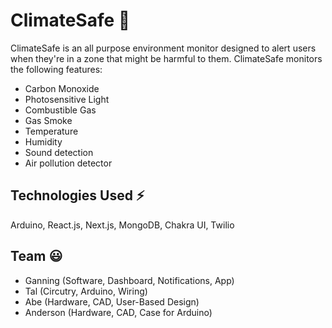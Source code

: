 # ClimateSafe 🌱
ClimateSafe is an all purpose environment monitor designed to alert users when they're in a zone that might be harmful to them. ClimateSafe monitors the following features:

- Carbon Monoxide
- Photosensitive Light
- Combustible Gas
- Gas Smoke
- Temperature
- Humidity
- Sound detection
- Air pollution detector

## Technologies Used ⚡
Arduino, React.js, Next.js, MongoDB, Chakra UI, Twilio

## Team 😃
- Ganning (Software, Dashboard, Notifications, App)
- Tal (Circutry, Arduino, Wiring)
- Abe (Hardware, CAD, User-Based Design)
- Anderson (Hardware, CAD, Case for Arduino)
